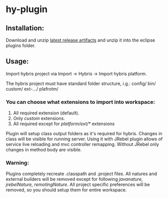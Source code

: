 # hy-plugin
## Installation:
Download and unzip [latest release artifacts](https://github.com/gagauz/hy-plugin/releases/latest) and unzip it into the eclipse plugins folder.
## Usage:
Import hybris project via Import -> Hybris -> Import hybris platform.

The hybris project must have standard folder structure, i.g.:
    config/
    bin/
      custom/
      ext-.../
      plafrotm/

### You can choose what extensions to import into workspace:
1. All required extension (default).
2. Only _custom_ extensions.
3. All required except for _platform/ext/*_ extensions

Plugin will setup class output folders as it's required for hybris. Changes in class will be visible for running server. 
Using it with JRebel plugin allows of service live reloading and mvc controller remapping. Without JRebel only changes in method body are visible.

### Warning:
Plugins completely recreate .classpath and .project files. All natures and external builders will be removed except for following _javanature, jrebelNature, remotingNature_. All project specific preferences will be removed, so you should setup them for entire workspace.
